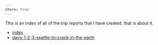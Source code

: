 ```yaml
---
share: true
---
```

This is an index of all of the trip reports that I have created.  that is about it.




- [index](index.md)
- [days-1-2-3-seattle-to-crack-in-the-earth](./days-1-2-3-seattle-to-crack-in-the-earth.md)



